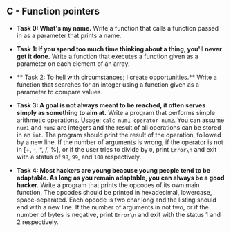 ## C - Function pointers

- **Task 0: What's my name.** Write a function that calls a function passed in as a parameter that prints a name.
- **Task 1: If you spend too much time thinking about a thing, you'll never get it done.** Write a function that executes a function given as a parameter on each element of an array.
- ** Task 2: To hell with circumstances; I create opportunities.** Write a function that searches for an integer using a function given as a parameter to compare values.
- **Task 3: A goal is not always meant to be reached, it often serves simply as something to aim at.** Write a program that performs simple arithmetic operations. Usage: `calc num1 operator num2`. You can assume `num1` and `num2` are integers and the result of all operations can be stored in an `int`. The program should print the result of the operation, followed by a new line. If the number of arguments is wrong, if the operator is not in [+, -, \*, /, %], or if the user tries to divide by `0`, print `Error\n` and exit with a status of `98`, `99`, and `100` respectively.

- **Task 4: Most hackers are young beacuse young people tend to be adaptable. As long as you remain adaptable, you can always be a good hacker.** Write a program that prints the opcodes of its own main function. The opcodes should be printed in hexadecimal, lowercase, space-separated. Each opcode is two char long and the listing should end with a new line. If the number of arguments in not two, or if the number of bytes is negative, print `Error\n` and exit with the status 1 and 2 respectively.
